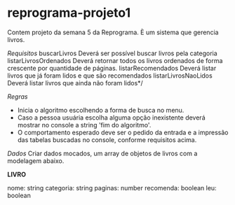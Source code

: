 # reprograma-projeto1
Contem projeto da semana 5 da Reprograma. È um sistema que gerencia livros.

*Requisitos*
 buscarLivros Deverá ser possível buscar livros pela categoria
 listarLivrosOrdenados Deverá retornar todos os livros ordenados de forma crescente por quantidade de páginas.
 listarRecomendados Deverá listar livros que já foram lidos e que são recomendados
 listarLivrosNaoLidos Deverá listar livros que ainda não foram lidos*/

*Regras*
- Inicia o algoritmo escolhendo a forma de busca no menu.
- Caso a pessoa usuária escolha alguma opção inexistente deverá mostrar no console a string 'fim do algoritmo'.
- O comportamento esperado deve ser o pedido da entrada e a impressão das tabelas buscadas no console, conforme requisitos acima.

*Dados*
Criar dados mocados, um array de objetos de livros com a modelagem abaixo.

**LIVRO**

nome: string
categoria: string
paginas: number
recomenda: boolean
leu: boolean
